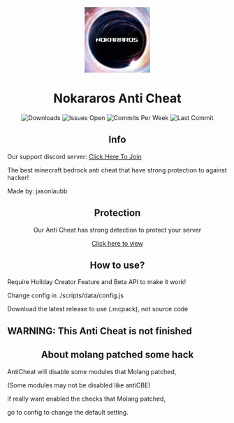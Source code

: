 <div align="center">
  <img src="./pack_icon.png" width="150" height="150">

  # Nokararos Anti Cheat
  
  <img src="https://img.shields.io/github/downloads/jasonlaubb/Nokararos-AntiCheat/total?style=for-the-badge" alt="Downloads"/>
  <img src="https://img.shields.io/github/issues/jasonlaubb/Nokararos-AntiCheat?label=ISSUES%20OPEN&style=for-the-badge" alt="Issues Open"/>
  <img src="https://img.shields.io/github/commit-activity/m/jasonlaubb/Nokararos-AntiCheat?style=for-the-badge" alt="Commits Per Week"/>
  <img src="https://img.shields.io/github/last-commit/jasonlaubb/Nokararos-AntiCheat?style=for-the-badge" alt="Last Commit"/>

  ## Info
</div>

Our support discord server: [Click Here To Join](https://discord.gg/CqZGXeRKPJ)

The best minecraft bedrock anti cheat that have strong protection to against hacker!

Made by: jasonlaubb

<div align="center">

  ## Protection

Our Anti Cheat has strong detection to protect your server

[Click here to view](https://github.com/jasonlaubb/Nokararos-AntiCheat/blob/main/Protection.md)

</div>

<div align="center">
  
  ## How to use?
  
</div>

Require Hoilday Creator Feature and Beta API to make it work!

Change config in ./scripts/data/config.js

Download the latest release to use (.mcpack), not source code

## WARNING: This Anti Cheat is not finished

<div align="center">
  
  ## About molang patched some hack
  
</div>

AntiCheat will disable some modules that Molang patched,

(Some modules may not be disabled like antiCBE)

if really want enabled the checks that Molang patched,

go to config to change the default setting.
